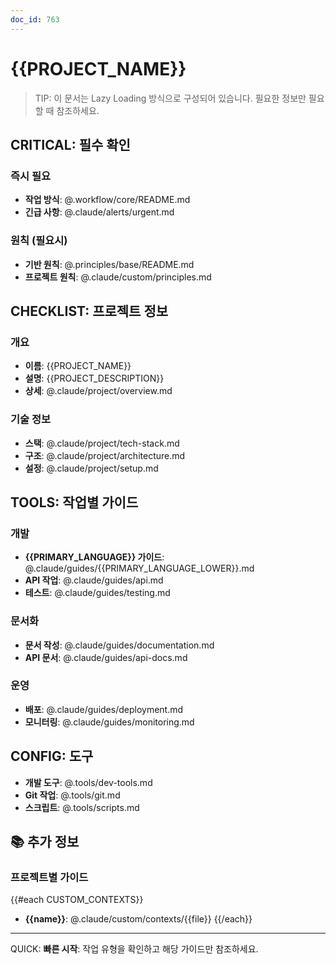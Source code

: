 ```yaml
---
doc_id: 763
---
```


# {{PROJECT_NAME}}

> TIP: 이 문서는 Lazy Loading 방식으로 구성되어 있습니다.
> 필요한 정보만 필요할 때 참조하세요.

## CRITICAL: 필수 확인

### 즉시 필요
- **작업 방식**: @.workflow/core/README.md
- **긴급 사항**: @.claude/alerts/urgent.md

### 원칙 (필요시)
- **기반 원칙**: @.principles/base/README.md
- **프로젝트 원칙**: @.claude/custom/principles.md

## CHECKLIST: 프로젝트 정보

### 개요
- **이름**: {{PROJECT_NAME}}
- **설명**: {{PROJECT_DESCRIPTION}}
- **상세**: @.claude/project/overview.md

### 기술 정보
- **스택**: @.claude/project/tech-stack.md
- **구조**: @.claude/project/architecture.md
- **설정**: @.claude/project/setup.md

## TOOLS: 작업별 가이드

### 개발
- **{{PRIMARY_LANGUAGE}} 가이드**: @.claude/guides/{{PRIMARY_LANGUAGE_LOWER}}.md
- **API 작업**: @.claude/guides/api.md
- **테스트**: @.claude/guides/testing.md

### 문서화
- **문서 작성**: @.claude/guides/documentation.md
- **API 문서**: @.claude/guides/api-docs.md

### 운영
- **배포**: @.claude/guides/deployment.md
- **모니터링**: @.claude/guides/monitoring.md

## CONFIG: 도구

- **개발 도구**: @.tools/dev-tools.md
- **Git 작업**: @.tools/git.md
- **스크립트**: @.tools/scripts.md

## 📚 추가 정보

### 프로젝트별 가이드
{{#each CUSTOM_CONTEXTS}}
- **{{name}}**: @.claude/custom/contexts/{{file}}
{{/each}}

---

QUICK: **빠른 시작**: 작업 유형을 확인하고 해당 가이드만 참조하세요.